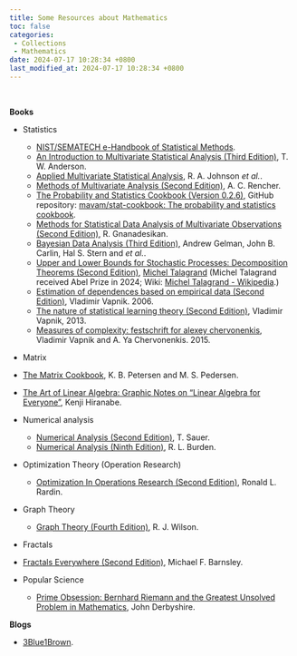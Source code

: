 ```yaml
---
title: Some Resources about Mathematics
toc: false
categories:
 - Collections
 - Mathematics
date: 2024-07-17 10:28:34 +0800
last_modified_at: 2024-07-17 10:28:34 +0800
---
```


<br>

**Books**

- Statistics

  - [NIST/SEMATECH e-Handbook of Statistical Methods](http://www.itl.nist.gov/div898/handbook/).
  - [An Introduction to  Multivariate Statistical Analysis (Third Edition)](http://staff.ustc.edu.cn/~ynyang/vector/2.pdf), T. W. Anderson.
  - [Applied Multivariate Statistical Analysis](https://www.webpages.uidaho.edu/~stevel/519/Applied%20Multivariate%20Statistical%20Analysis%20by%20Johnson%20and%20Wichern.pdf), R. A. Johnson *et al.*.
  - [Methods of Multivariate Analysis (Second Edition)](https://www.ipen.br/biblioteca/slr/cel/0241), A. C. Rencher.
  - [The Probability and Statistics Cookbook (Version 0.2.6)](http://statistics.zone/), GitHub repository: [mavam/stat-cookbook: The probability and statistics cookbook](https://github.com/mavam/stat-cookbook).
  - [Methods for Statistical Data Analysis of Multivariate Observations (Second Edition)](http://ndl.ethernet.edu.et/bitstream/123456789/33247/1/R.%20Gnanadesikan_1997.pdf), R. Gnanadesikan.
  - [Bayesian Data Analysis (Third Edition)](http://www.stat.columbia.edu/~gelman/book/BDA3.pdf), Andrew Gelman, John B. Carlin, Hal S. Stern and *et al.*.
  - [Upper and Lower Bounds for Stochastic Processes: Decomposition Theorems (Second Edition)](https://michel.talagrand.net/ULBSPRINGER.pdf), [Michel Talagrand](https://michel.talagrand.net/) (Michel Talagrand received Abel Prize in 2024; Wiki: [Michel Talagrand - Wikipedia](https://en.wikipedia.org/wiki/Michel_Talagrand).)
  - [Estimation of dependences based on empirical data (Second Edition)](https://link.springer.com/book/10.1007/0-387-34239-7), Vladimir Vapnik. 2006.
  - [The nature of statistical learning theory (Second Edition)](https://link.springer.com/book/10.1007/978-1-4757-3264-1), Vladimir Vapnik, 2013.
  - [Measures of complexity: festschrift for alexey chervonenkis](https://link.springer.com/book/10.1007/978-3-319-21852-6), Vladimir Vapnik and A. Ya Chervonenkis. 2015.

-  Matrix

  - [The Matrix Cookbook](https://www.math.uwaterloo.ca/~hwolkowi/matrixcookbook.pdf), K. B. Petersen and M. S. Pedersen.
  - [The Art of Linear Algebra: Graphic Notes on “Linear Algebra for Everyone”](https://github.com/kenjihiranabe/The-Art-of-Linear-Algebra/blob/main/The-Art-of-Linear-Algebra.pdf), Kenji Hiranabe.

- Numerical analysis

  - [Numerical Analysis (Second Edition)](https://eclass.aueb.gr/modules/document/file.php/MISC249/Sauer%20-%20Numerical%20Analysis%202e.pdf), T. Sauer.
  - [Numerical Analysis (Ninth Edition)](https://faculty.ksu.edu.sa/sites/default/files/numerical_analysis_9th.pdf), R. L. Burden.

- Optimization Theory (Operation Research)

  - [Optimization In Operations Research (Second Edition)](https://industri.fatek.unpatti.ac.id/wp-content/uploads/2019/03/173-Optimization-in-Operations-Research-Ronald-L.-Rardin-Edisi-2-2015.pdf), Ronald L. Rardin.

- Graph Theory

  - [Graph Theory (Fourth Edition)](https://www.maths.ed.ac.uk/~v1ranick/papers/wilsongraph.pdf), R. J. Wilson.

-  Fractals

  - [Fractals Everywhere (Second Edition)](https://mate.dm.uba.ar/~umolter/materias/referencias/B.pdf), Michael F. Barnsley.

- Popular Science

  - [Prime Obsession: Bernhard Riemann and the Greatest Unsolved Problem in Mathematics](http://tomlr.free.fr/Math%E9matiques/Fichiers%20Claude/Nombres/Derbyshire%20-%20Prime%20Obsession%20-%20Bernhard%20Riemann%20and%20the%20Greatest%20Unsolved%20Problem%20in%20MathematicsAAA.pdf), John Derbyshire.

**Blogs**

- [3Blue1Brown](https://www.3blue1brown.com/).